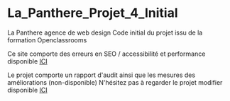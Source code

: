 # La_Panthere_Projet_4_Initial


La Panthere agence de web design
Code initial du projet issu de la formation Openclassrooms

Ce site comporte des erreurs en SEO / accessibilité et performance
disponible 
<a href="https://nalaelle.github.io/La_Panthere_Projet_4_Initial/"> ICI </a>

Le projet comporte un rapport d'audit ainsi que les mesures des améliorations (non-disponible)
N'hésitez pas à regarder le projet modifier disponible 
<a href="https://nalaelle.github.io/La_Panthere_Projet_4_Modifier/"> ICI </a>
